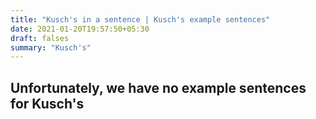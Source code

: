```yaml
---
title: "Kusch's in a sentence | Kusch's example sentences"
date: 2021-01-20T19:57:50+05:30
draft: falses
summary: "Kusch's"
---
```

## Unfortunately, we have no example sentences for Kusch's                 

